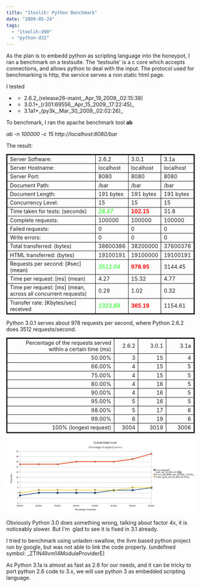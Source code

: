 ```yaml
---
title: "Iteolih: Python Benchmark"
date: "2009-05-24"
tags: 
  - "iteolih-d90"
  - "python-d32"
---
```


As the plan is to embedd python as scripting language into the honeypot, I ran a benchmark on a testsuite. The 'testsuite' is a c core which accepts connections, and allows python to deal with the input. The protocol used for benchmarking is http, the service serves a non static html page.

I tested

- - 2.6.2\_(release26-maint,\_Apr\_19\_2009,\_02:15:38)

- - 3.0.1+\_(r301:69556,\_Apr\_15\_2009,\_17:22:45)\_

- - 3.1a1+\_(py3k,\_Mar\_30\_2009,\_02:02:26)\_

To benchmark, I ran the apache benchmark tool **ab**

_ab -n 100000 -c 15 http://localhost:8080/bar_

The result:

<table style="border: 2px solid #000000;" border="2" frame="border" rules="none" cellspacing="0"><colgroup><col width="383"> <col width="71"> <col width="86"> <col width="86"> </colgroup><tbody><tr><td style="border: 1px solid #000000;" align="left">Server Software:</td><td style="border: 1px solid #000000;" align="left">2.6.2</td><td style="border: 1px solid #000000;" align="left">3.0.1</td><td style="border: 1px solid #000000;" align="left">3.1a</td></tr><tr><td style="border: 1px solid #000000;" align="left">Server Hostname:</td><td style="border: 1px solid #000000;" align="left">localhost</td><td style="border: 1px solid #000000;" align="left">localhost</td><td style="border: 1px solid #000000;" align="left">localhost</td></tr><tr><td style="border: 1px solid #000000;" align="left">Server Port:</td><td style="border: 1px solid #000000;" align="left">8080</td><td style="border: 1px solid #000000;" align="left">8080</td><td style="border: 1px solid #000000;" align="left">8080</td></tr><tr><td style="border: 1px solid #000000;" align="left">Document Path:</td><td style="border: 1px solid #000000;" align="left">/bar</td><td style="border: 1px solid #000000;" align="left">/bar</td><td style="border: 1px solid #000000;" align="left">/bar</td></tr><tr><td style="border: 1px solid #000000;" align="left">Document Length:</td><td style="border: 1px solid #000000;" align="left">191 bytes</td><td style="border: 1px solid #000000;" align="left">191 bytes</td><td style="border: 1px solid #000000;" align="left">191 bytes</td></tr><tr><td style="border: 1px solid #000000;" align="left">Concurrency Level:</td><td style="border: 1px solid #000000;" align="left">15</td><td style="border: 1px solid #000000;" align="left">15</td><td style="border: 1px solid #000000;" align="left">15</td></tr><tr><td style="border: 1px solid #000000;" align="left">Time taken for tests: (seconds)</td><td style="border: 1px solid #000000;" align="left"><span style="color: #00ff00;"><em>28.47</em></span></td><td style="border: 1px solid #000000;" align="left"><span style="color: #ff0000;"><strong>102.15</strong></span></td><td style="border: 1px solid #000000;" align="left">31.8</td></tr><tr><td style="border: 1px solid #000000;" align="left">Complete requests:</td><td style="border: 1px solid #000000;" align="left">100000</td><td style="border: 1px solid #000000;" align="left">100000</td><td style="border: 1px solid #000000;" align="left">100000</td></tr><tr><td style="border: 1px solid #000000;" align="left">Failed requests:</td><td style="border: 1px solid #000000;" align="left">0</td><td style="border: 1px solid #000000;" align="left">0</td><td style="border: 1px solid #000000;" align="left">0</td></tr><tr><td style="border: 1px solid #000000;" align="left">Write errors:</td><td style="border: 1px solid #000000;" align="left">0</td><td style="border: 1px solid #000000;" align="left">0</td><td style="border: 1px solid #000000;" align="left">0</td></tr><tr><td style="border: 1px solid #000000;" align="left">Total transferred: (bytes)</td><td style="border: 1px solid #000000;" align="left">38600386</td><td style="border: 1px solid #000000;" align="left">38200000</td><td style="border: 1px solid #000000;" align="left">37600376</td></tr><tr><td style="border: 1px solid #000000;" align="left">HTML transferred: (bytes)</td><td style="border: 1px solid #000000;" align="left">19100191</td><td style="border: 1px solid #000000;" align="left">19100000</td><td style="border: 1px solid #000000;" align="left">19100191</td></tr><tr><td style="border: 1px solid #000000;" align="left">Requests per second: [#sec] (mean)</td><td style="border: 1px solid #000000;" align="left"><span style="color: #00ff00;"><em>3512.04</em></span></td><td style="border: 1px solid #000000;" align="left"><span style="color: #ff0000;"><strong>978.95</strong></span></td><td style="border: 1px solid #000000;" align="left">3144.45</td></tr><tr><td style="border: 1px solid #000000;" align="left">Time per request: [ms] (mean)</td><td style="border: 1px solid #000000;" align="left">4.27</td><td style="border: 1px solid #000000;" align="left">15.32</td><td style="border: 1px solid #000000;" align="left">4.77</td></tr><tr><td style="border: 1px solid #000000;" align="left">Time per request: [ms] (mean, across all concurrent requests)</td><td style="border: 1px solid #000000;" align="left">0.29</td><td style="border: 1px solid #000000;" align="left">1.02</td><td style="border: 1px solid #000000;" align="left">0.32</td></tr><tr><td style="border: 1px solid #000000;" align="left">Transfer rate: [Kbytes/sec] received</td><td style="border: 1px solid #000000;" align="left"><span style="color: #00ff00;"><em>1323.89</em></span></td><td style="border: 1px solid #000000;" align="left"><span style="color: #ff0000;"><strong>365.19</strong></span></td><td style="border: 1px solid #000000;" align="left">1154.61</td></tr></tbody></table>

Python 3.0.1 serves about 978 requests per second, where Python 2.6.2 does 3512 requests/second.

<table style="border: 2px solid #000000;" border="2" frame="void" rules="none" cellspacing="0"><colgroup><col width="383"> <col width="71"> <col width="86"> <col width="86"> </colgroup><tbody><tr><td style="border: 1px solid #000000;" align="right">Percentage of the requests served within a certain time (ms)</td><td style="border: 1px solid #000000;" align="right">2.6.2</td><td style="border: 1px solid #000000;" align="right">3.0.1</td><td style="border: 1px solid #000000;" align="right">3.1a</td></tr><tr><td style="border: 1px solid #000000;" align="right">50.00%</td><td style="border: 1px solid #000000;" align="right">3</td><td style="border: 1px solid #000000;" align="right">15</td><td style="border: 1px solid #000000;" align="right">4</td></tr><tr><td style="border: 1px solid #000000;" align="right">66.00%</td><td style="border: 1px solid #000000;" align="right">4</td><td style="border: 1px solid #000000;" align="right">15</td><td style="border: 1px solid #000000;" align="right">5</td></tr><tr><td style="border: 1px solid #000000;" align="right">75.00%</td><td style="border: 1px solid #000000;" align="right">4</td><td style="border: 1px solid #000000;" align="right">15</td><td style="border: 1px solid #000000;" align="right">5</td></tr><tr><td style="border: 1px solid #000000;" align="right">80.00%</td><td style="border: 1px solid #000000;" align="right">4</td><td style="border: 1px solid #000000;" align="right">16</td><td style="border: 1px solid #000000;" align="right">5</td></tr><tr><td style="border: 1px solid #000000;" align="right">90.00%</td><td style="border: 1px solid #000000;" align="right">4</td><td style="border: 1px solid #000000;" align="right">16</td><td style="border: 1px solid #000000;" align="right">5</td></tr><tr><td style="border: 1px solid #000000;" align="right">95.00%</td><td style="border: 1px solid #000000;" align="right">5</td><td style="border: 1px solid #000000;" align="right">16</td><td style="border: 1px solid #000000;" align="right">5</td></tr><tr><td style="border: 1px solid #000000;" align="right">98.00%</td><td style="border: 1px solid #000000;" align="right">5</td><td style="border: 1px solid #000000;" align="right">17</td><td style="border: 1px solid #000000;" align="right">6</td></tr><tr><td style="border: 1px solid #000000;" align="right">99.00%</td><td style="border: 1px solid #000000;" align="right">6</td><td style="border: 1px solid #000000;" align="right">19</td><td style="border: 1px solid #000000;" align="right">6</td></tr><tr><td style="border: 1px solid #000000;" align="right">100% (longest request)</td><td style="border: 1px solid #000000;" align="right">3004</td><td style="border: 1px solid #000000;" align="right">3019</td><td style="border: 1px solid #000000;" align="right">3006</td></tr></tbody></table>

![](images/drupal_image_443.jpg)

Obviously Python 3.0 does something wrong, talking about factor 4x, it is noticeably slower. But I'm  glad to see it is fixed in 3.1 already.

I tried to benchmark using unladen-swallow, the llvm based python project run by google, but was not able to link the code properly. (undefined symbol: \_ZTIN4llvm14ModuleProviderE)

As Python 3.1a is almost as fast as 2.6 for our needs, and it can be tricky to port python 2.6 code to 3.x, we will use python 3 as embedded scripting language.
